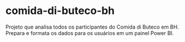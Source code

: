 # comida-di-buteco-bh
Projeto que analisa todos os participantes do Comida di Buteco em BH. Prepara e formata os dados para os usuários em um painel Power BI.

